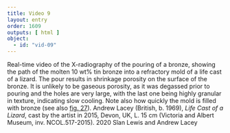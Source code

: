 ```yaml
---
title: Video 9
layout: entry
order: 1609
outputs: [ html ]
object:
  - id: "vid-09"
---
```


Real-time video of the X-radiography of the pouring of a bronze, showing the path of the molten 10 wt% tin bronze into a refractory mold of a life cast of a lizard. The pour results in shrinkage porosity on the surface of the bronze. It is unlikely to be gaseous porosity, as it was degassed prior to pouring and the holes are very large, with the last one being highly granular in texture, indicating slow cooling. Note also how quickly the mold is filled with bronze (see also [fig. 27](/visual-atlas/027/)). Andrew Lacey (British, b. 1969), *Life Cast of a Lizard*, cast by the artist in 2015, Devon, UK, L. 15 cm (Victoria and Albert Museum, inv. NCOL.517-2015). 2020 Sîan Lewis and Andrew Lacey
